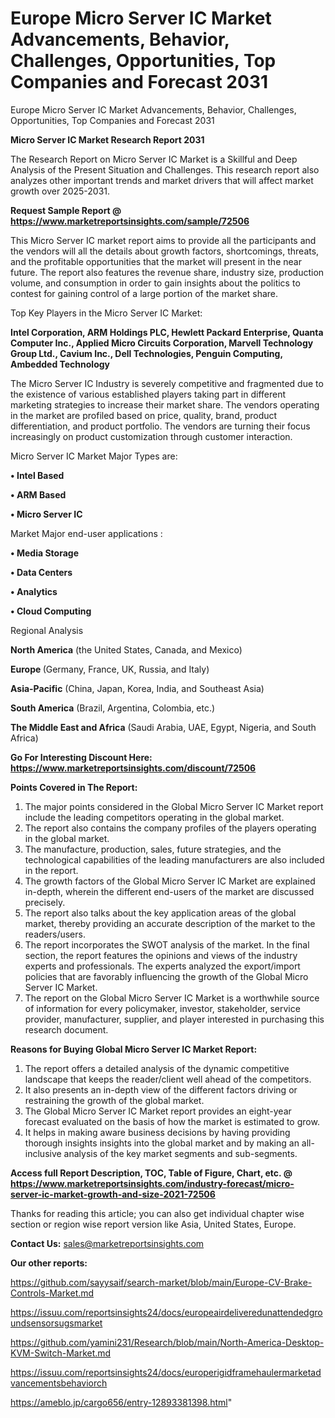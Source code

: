 # Europe Micro Server IC Market Advancements, Behavior, Challenges, Opportunities, Top Companies and Forecast 2031
 Europe Micro Server IC Market Advancements, Behavior, Challenges, Opportunities, Top Companies and Forecast 2031

<strong>Micro Server IC Market Research Report 2031</strong>

The Research Report on Micro Server IC Market is a Skillful and Deep Analysis of the Present Situation and Challenges. This research report also analyzes other important trends and market drivers that will affect market growth over 2025-2031.

<strong>Request Sample Report @ <a href=https://www.marketreportsinsights.com/sample/72506>https://www.marketreportsinsights.com/sample/72506</a></strong>

This Micro Server IC market report aims to provide all the participants and the vendors will all the details about growth factors, shortcomings, threats, and the profitable opportunities that the market will present in the near future. The report also features the revenue share, industry size, production volume, and consumption in order to gain insights about the politics to contest for gaining control of a large portion of the market share.

Top Key Players in the Micro Server IC Market:

<strong>Intel Corporation, ARM Holdings PLC, Hewlett Packard Enterprise, Quanta Computer Inc., Applied Micro Circuits Corporation, Marvell Technology Group Ltd., Cavium Inc., Dell Technologies, Penguin Computing, Ambedded Technology</strong>

The Micro Server IC Industry is severely competitive and fragmented due to the existence of various established players taking part in different marketing strategies to increase their market share. The vendors operating in the market are profiled based on price, quality, brand, product differentiation, and product portfolio. The vendors are turning their focus increasingly on product customization through customer interaction.

Micro Server IC Market Major Types are:

<strong>• Intel Based

• ARM Based

• Micro Server IC</strong>

Market Major end-user applications :

<strong>• Media Storage

• Data Centers

• Analytics

• Cloud Computing</strong>

Regional Analysis

</u><strong><b>North America</b></strong> (the United States, Canada, and Mexico)

<strong><b>Europe </b></strong>(Germany, France, UK, Russia, and Italy)

<strong><b>Asia-Pacific</b></strong> (China, Japan, Korea, India, and Southeast Asia)

<strong><b>South America</b></strong> (Brazil, Argentina, Colombia, etc.)

<strong><b>The Middle East and Africa</b></strong> (Saudi Arabia, UAE, Egypt, Nigeria, and South Africa)

<strong>Go For Interesting Discount Here: <a href=https://www.marketreportsinsights.com/discount/72506>https://www.marketreportsinsights.com/discount/72506</a></strong>

<strong>Points Covered in The Report:</strong>
<ol>
  <li>The major points considered in the Global Micro Server IC Market report include the leading competitors operating in the global market.</li>
  <li>The report also contains the company profiles of the players operating in the global market.</li>
  <li>The manufacture, production, sales, future strategies, and the technological capabilities of the leading manufacturers are also included in the report.</li>
  <li>The growth factors of the Global Micro Server IC Market are explained in-depth, wherein the different end-users of the market are discussed precisely.</li>
  <li>The report also talks about the key application areas of the global market, thereby providing an accurate description of the market to the readers/users.</li>
  <li>The report incorporates the SWOT analysis of the market. In the final section, the report features the opinions and views of the industry experts and professionals. The experts analyzed the export/import policies that are favorably influencing the growth of the Global Micro Server IC Market.</li>
  <li>The report on the Global Micro Server IC Market is a worthwhile source of information for every policymaker, investor, stakeholder, service provider, manufacturer, supplier, and player interested in purchasing this research document.</li>
</ol>
<strong>Reasons for Buying Global Micro Server IC Market Report:</strong>

<ol>
  <li>The report offers a detailed analysis of the dynamic competitive landscape that keeps the reader/client well ahead of the competitors.</li>
  <li>It also presents an in-depth view of the different factors driving or restraining the growth of the global market.</li>
  <li>The Global Micro Server IC Market report provides an eight-year forecast evaluated on the basis of how the market is estimated to grow.</li>
  <li>It helps in making aware business decisions by having providing thorough insights insights into the global market and by making an all-inclusive analysis of the key market segments and sub-segments.</li>
</ol>
<strong>Access full Report Description, TOC, Table of Figure, Chart, etc. @ <a href=https://www.marketreportsinsights.com/industry-forecast/micro-server-ic-market-growth-and-size-2021-72506>https://www.marketreportsinsights.com/industry-forecast/micro-server-ic-market-growth-and-size-2021-72506</a></strong>


Thanks for reading this article; you can also get individual chapter wise section or region wise report version like Asia, United States, Europe.

<strong>Contact Us:</strong>
sales@marketreportsinsights.com

<strong>Our other reports:</strong>

<a href=https://github.com/sayysaif/search-market/blob/main/Europe-CV-Brake-Controls-Market.md>https://github.com/sayysaif/search-market/blob/main/Europe-CV-Brake-Controls-Market.md</a>

<a href=https://issuu.com/reportsinsights24/docs/europeairdeliveredunattendedgroundsensorsugsmarket>https://issuu.com/reportsinsights24/docs/europeairdeliveredunattendedgroundsensorsugsmarket</a>

<a href=https://github.com/yamini231/Research/blob/main/North-America-Desktop-KVM-Switch-Market.md>https://github.com/yamini231/Research/blob/main/North-America-Desktop-KVM-Switch-Market.md</a>

<a href=https://issuu.com/reportsinsights24/docs/europerigidframehaulermarketadvancementsbehaviorch>https://issuu.com/reportsinsights24/docs/europerigidframehaulermarketadvancementsbehaviorch</a>

<a href=https://ameblo.jp/cargo656/entry-12893381398.html>https://ameblo.jp/cargo656/entry-12893381398.html</a>"

